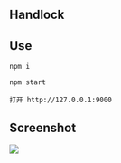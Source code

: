 ## Handlock

## Use

```
npm i

npm start

打开 http://127.0.0.1:9000
```
## Screenshot

![](https://github.com/atwxp/ui-widget/tree/master/handlock/img/screenshot.png)
